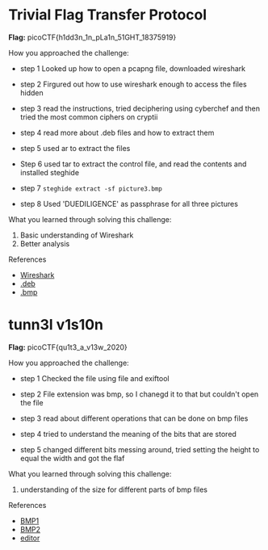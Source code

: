 # Trivial Flag Transfer Protocol


**Flag:** picoCTF{h1dd3n_1n_pLa1n_51GHT_18375919}

How you approached the challenge:

- step 1
    Looked up how to open a pcapng file, downloaded wireshark 

- step 2
    Firgured out how to use wireshark enough to access the files hidden

- step 3
    read the instructions, tried deciphering using cyberchef and then tried the most common ciphers on cryptii

- step 4 
    read more about .deb files and how to extract them 

- step 5
    used ar to extract the files 

- Step 6
    used tar to extract the control file, and read the contents and installed steghide

- step 7 
    ```steghide extract -sf picture3.bmp```
- step 8
    Used 'DUEDILIGENCE' as passphrase for all three pictures


What you learned through solving this challenge:

1. Basic understanding of Wireshark 
2. Better analysis 


References

- [Wireshark](https://www.reddit.com/r/wireshark/comments/6ndvpq/extract_tftp_file_from_pcapng/)
- [.deb](https://www.cyberciti.biz/faq/how-to-extract-a-deb-file-without-opening-it-on-debian-or-ubuntu-linux/)
- [.bmp](https://coderanch.com/t/111069/os/bmp-file)




# tunn3l v1s10n


**Flag:** picoCTF{qu1t3_a_v13w_2020}

How you approached the challenge:

- step 1
    Checked the file using file and exiftool

- step 2 
    File extension was bmp, so I chanegd it to that but couldn't open the file 

- step 3
    read about different operations that can be done on bmp files

- step 4
    tried to understand the meaning of the bits that are stored

- step 5
    changed different bits messing around, tried setting the height to equal the width and got the flaf


What you learned through solving this challenge:

1. understanding of the size for different parts of bmp files


References

- [BMP1](https://www.ece.ualberta.ca/~elliott/ee552/studentAppNotes/2003_w/misc/bmp_file_format/bmp_file_format.htm)
- [BMP2](https://en.wikipedia.org/wiki/BMP_file_format)
-  [editor](https://hexed.it/)
